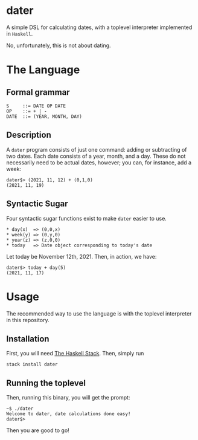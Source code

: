 # dater

A simple DSL for calculating dates, with a toplevel interpreter implemented in `Haskell`.

No, unfortunately, this is not about dating.

# The Language
## Formal grammar
```
S     ::= DATE OP DATE
OP    ::= + | -
DATE  ::= (YEAR, MONTH, DAY)
```
## Description
A `dater` program consists of just one command: adding or subtracting of two dates.
Each date consists of a year, month, and a day.
These do not necessarily need to be actual dates, however; you can, for instance, add a week:
```
dater$> (2021, 11, 12) + (0,1,0)
(2021, 11, 19)
```
## Syntactic Sugar
Four syntactic sugar functions exist to make `dater` easier to use.
```
* day(x)  => (0,0,x)
* week(y) => (0,y,0)
* year(z) => (z,0,0)
* today   => Date object corresponding to today's date
```

Let today be November 12th, 2021.
Then, in action, we have:
```
dater$> today + day(5)
(2021, 11, 17)
```

# Usage
The recommended way to use the language is with the toplevel interpreter in this repository.

## Installation
First, you will need [The Haskell Stack](https://docs.haskellstack.org/en/stable/README/).
Then, simply run
```
stack install dater
```

## Running the toplevel
Then, running this binary, you will get the prompt:
```
~$ ./dater
Welcome to dater, date calculations done easy!
dater$>
```
Then you are good to go!
